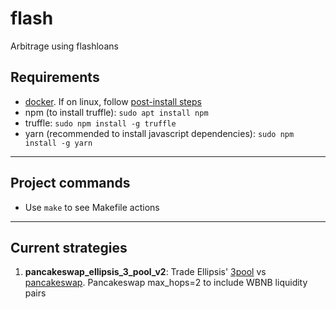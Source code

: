 # flash

Arbitrage using flashloans

## Requirements
 - [docker](https://docs.docker.com/engine/install). If on linux, follow [post-install steps](https://docs.docker.com/engine/install/linux-postinstall/)
 - npm (to install truffle): `sudo apt install npm`
 - truffle: `sudo npm install -g truffle`
 - yarn (recommended to install javascript dependencies): `sudo npm install -g yarn`

---
## Project commands
 - Use `make` to see Makefile actions

---
## Current strategies
 1. **pancakeswap_ellipsis_3_pool_v2**: Trade Ellipsis' [3pool](https://ellipsis.finance/3pool) vs [pancakeswap](https://exchange.pancakeswap.finance/#/swap). Pancakeswap max_hops=2 to include WBNB liquidity pairs
